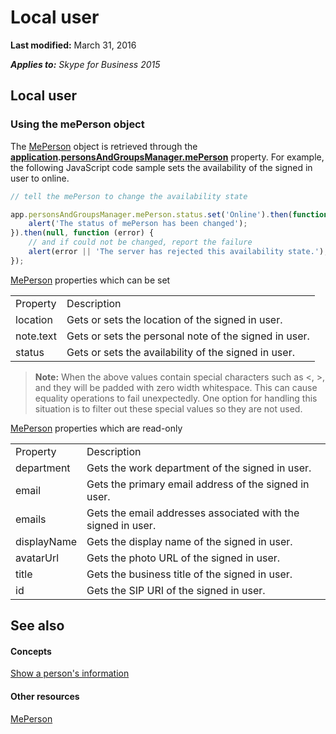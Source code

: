 
# Local user

 **Last modified:** March 31, 2016

 _**Applies to:** Skype for Business 2015_

## Local user


### Using the mePerson object

The [MePerson]( https://ucwa.skype.com/reference/WebSDK/interfaces/_s4b_sdk_d_.jcafe.meperson.html) object is retrieved through the **[application]( https://ucwa.skype.com/reference/WebSDK/interfaces/_s4b_sdk_d_.jcafe.application.html).[personsAndGroupsManager.mePerson]( https://ucwa.skype.com/reference/WebSDK/interfaces/_s4b_sdk_d_.jcafe.personsandgroupsmanager.html#meperson)** property. For example, the following JavaScript code sample sets the availability of the signed in user to online.


```js
// tell the mePerson to change the availability state

app.personsAndGroupsManager.mePerson.status.set('Online').then(function () {
    alert('The status of mePerson has been changed');
}).then(null, function (error) {
    // and if could not be changed, report the failure
    alert(error || 'The server has rejected this availability state.');
});

```

[MePerson]( https://ucwa.skype.com/reference/WebSDK/interfaces/_s4b_sdk_d_.jcafe.meperson.html) properties which can be set


|||
|:-----|:-----|
|Property|Description|
|location|Gets or sets the location of the signed in user.|
|note.text|Gets or sets the personal note of the signed in user.|
|status|Gets or sets the availability of the signed in user.|
>**Note:** When the above values contain special characters such as <, >, and they will be padded with zero width whitespace. This can cause equality operations to fail unexpectedly. One option for handling this situation is to filter out these special values so they are not used.

[MePerson]( https://ucwa.skype.com/reference/WebSDK/interfaces/_s4b_sdk_d_.jcafe.meperson.html) properties which are read-only


|||
|:-----|:-----|
|Property|Description|
|department|Gets the work department of the signed in user.|
|email|Gets the primary email address of the signed in user.|
|emails|Gets the email addresses associated with the signed in user.|
|displayName|Gets the display name of the signed in user.|
|avatarUrl|Gets the photo URL of the signed in user.|
|title|Gets the business title of the signed in user.|
|id|Gets the SIP URI of the signed in user.|

## See also


#### Concepts



[Show a person's information](ShowPersonInfo.md)
#### Other resources


[MePerson]( https://ucwa.skype.com/reference/WebSDK/interfaces/_s4b_sdk_d_.jcafe.meperson.html)
